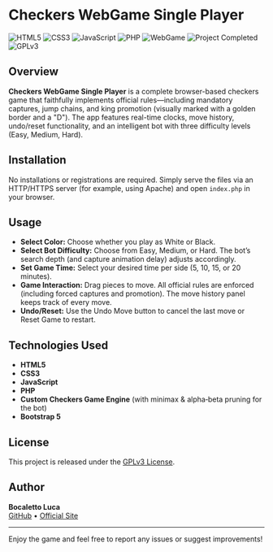 # Checkers WebGame Single Player

![HTML5](https://img.shields.io/badge/HTML5-E34F26?logo=html5&style=for-the-badge)
![CSS3](https://img.shields.io/badge/CSS3-1572B6?logo=css3&style=for-the-badge)
![JavaScript](https://img.shields.io/badge/JavaScript-F7DF1E?logo=javascript&style=for-the-badge)
![PHP](https://img.shields.io/badge/PHP-777BB4?logo=php&style=for-the-badge)
![WebGame](https://img.shields.io/badge/WebGame-Game-blue?style=for-the-badge)
![Project Completed](https://img.shields.io/badge/Project-Completed-green?style=for-the-badge)
![GPLv3](https://img.shields.io/badge/License-GPLv3-blue?style=for-the-badge)

## Overview

**Checkers WebGame Single Player** is a complete browser-based checkers game that faithfully implements official rules—including mandatory captures, jump chains, and king promotion (visually marked with a golden border and a "D"). The app features real-time clocks, move history, undo/reset functionality, and an intelligent bot with three difficulty levels (Easy, Medium, Hard).

## Installation

No installations or registrations are required. Simply serve the files via an HTTP/HTTPS server (for example, using Apache) and open `index.php` in your browser.

## Usage

- **Select Color:** Choose whether you play as White or Black.
- **Select Bot Difficulty:** Choose from Easy, Medium, or Hard. The bot’s search depth (and capture animation delay) adjusts accordingly.
- **Set Game Time:** Select your desired time per side (5, 10, 15, or 20 minutes).
- **Game Interaction:** Drag pieces to move. All official rules are enforced (including forced captures and promotion). The move history panel keeps track of every move.
- **Undo/Reset:** Use the Undo Move button to cancel the last move or Reset Game to restart.

## Technologies Used

- **HTML5**
- **CSS3**
- **JavaScript**
- **PHP**
- **Custom Checkers Game Engine** (with minimax & alpha‑beta pruning for the bot)
- **Bootstrap 5**

## License

This project is released under the [GPLv3 License](https://www.gnu.org/licenses/gpl-3.0.en.html).

## Author

**Bocaletto Luca**  
[GitHub](https://bocaletto-luca.github.io) • [Official Site](https://bocalettoluca.altervista.org)

---

Enjoy the game and feel free to report any issues or suggest improvements!
